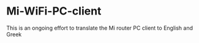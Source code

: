 # Mi-WiFi-PC-client
This is an ongoing effort to translate the Mi router PC client to English and Greek
